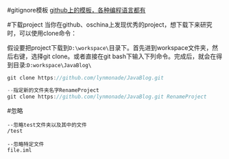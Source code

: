 #gitignore模板
[github上的模板，各种编程语言都有](https://github.com/github/gitignore/)

#下载project
当你在github、oschina上发现优秀的project，想下载下来研究时，可以使用clone命令：

假设要把project下载到`D:\workspace\`目录下。首先进到workspace文件夹，然后右键，选择git clone。或者直接在git bash下输入下列命令。完成后，就会在得到目录:`D:workspace\JavaBlog\`

```java
git clone https://github.com/lynmonade/JavaBlog.git

--指定新的文件夹名字RenameProject
git clone https://github.com/lynmonade/JavaBlog.git RenameProject
```

#忽略
```
--忽略test文件夹以及其中的文件
/test

--忽略特定文件
file.iml
```
